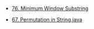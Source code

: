 * [76. Minimum Window Substring](https://github.com/xueyaohuang/RoadToCodeFarmer/blob/master/76.%20Minimum%20Window%20Substring.java)

* [67. Permutation in String.java](https://github.com/xueyaohuang/RoadToCodeFarmer/blob/master/567.%20Permutation%20in%20String.java)

                             
